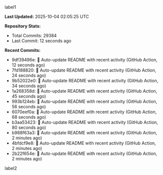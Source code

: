 
label1 
<!-- ACTIVITY_START -->
**Last Updated:** 2025-10-04 02:05:25 UTC

**Repository Stats:**
- Total Commits: 29384
- Last Commit: 12 seconds ago

**Recent Commits:**
- 9df39496e: 🤖 Auto-update README with recent activity (GitHub Action, 12 seconds ago)
- 7fd188820: 🤖 Auto-update README with recent activity (GitHub Action, 24 seconds ago)
- 9b52022e0: 🤖 Auto-update README with recent activity (GitHub Action, 34 seconds ago)
- 1a268358d: 🤖 Auto-update README with recent activity (GitHub Action, 45 seconds ago)
- 993b124eb: 🤖 Auto-update README with recent activity (GitHub Action, 56 seconds ago)
- 6070eef0a: 🤖 Auto-update README with recent activity (GitHub Action, 68 seconds ago)
- b3aa53423: 🤖 Auto-update README with recent activity (GitHub Action, 80 seconds ago)
- b988f63a3: 🤖 Auto-update README with recent activity (GitHub Action, 2 minutes ago)
- 4bfdcf9e8: 🤖 Auto-update README with recent activity (GitHub Action, 2 minutes ago)
- 2b22f654e: 🤖 Auto-update README with recent activity (GitHub Action, 2 minutes ago)
<!-- ACTIVITY_END -->

label2
